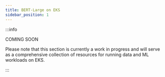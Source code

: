 ```yaml
---
title: BERT-Large on EKS
sidebar_position: 1
---
```


:::info

COMING SOON

Please note that this section is currently a work in progress and will serve as a comprehensive collection of resources for running data and ML workloads on EKS.

:::

